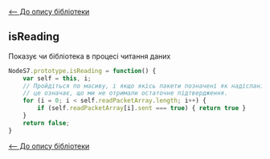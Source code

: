 [<-- До опису бібліотеки](README.md) 

## isReading

Показує чи бібліотека в процесі читання даних

```js
NodeS7.prototype.isReading = function() {
	var self = this, i;
	// Пройдіться по масиву, і якщо якісь пакети позначені як надіслані, 
    // це означає, що ми не отримали остаточне підтвердження. 
	for (i = 0; i < self.readPacketArray.length; i++) {
		if (self.readPacketArray[i].sent === true) { return true }
	}
	return false;
}
```





[<-- До опису бібліотеки](README.md) 





